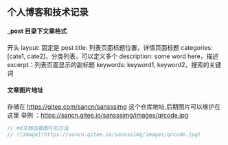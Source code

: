 ## 个人博客和技术记录

#### \_post 目录下文章格式

开头
layout: 固定是 post
title: 列表页面标题位置，详情页面标题
categories: [cate1, cate2]，分类列表，可以定义多个
description: some word here，描述
excerpt：列表页面显示的副标题
keywords: keyword1, keyword2，搜索的关键词

#### 文章图片地址

存储在 https://gitee.com/sancn/sansssimg 这个仓库地址,后期图片可以维护在这里
举例 ：https://sancn.gitee.io/sansssimg/images/qrcode.jpg

```javascript
// md文档加载图片的方法
// ![image](https://sancn.gitee.io/sansssimg/images/qrcode.jpg)
```
